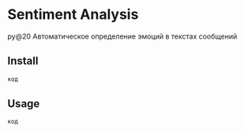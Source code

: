 # Sentiment Analysis

py@20 Автоматическое определение эмоций в текстах сообщений

## Install
```bash
код
```
## Usage
```bash
код
```

